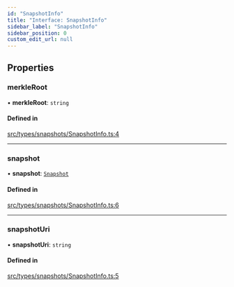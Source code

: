 ```yaml
---
id: "SnapshotInfo"
title: "Interface: SnapshotInfo"
sidebar_label: "SnapshotInfo"
sidebar_position: 0
custom_edit_url: null
---
```


## Properties

### merkleRoot

• **merkleRoot**: `string`

#### Defined in

[src/types/snapshots/SnapshotInfo.ts:4](https://github.com/PrasoonPratham/nftlabs-sdk-ts/blob/68c3596/src/types/snapshots/SnapshotInfo.ts#L4)

---

### snapshot

• **snapshot**: [`Snapshot`](../classes/Snapshot)

#### Defined in

[src/types/snapshots/SnapshotInfo.ts:6](https://github.com/PrasoonPratham/nftlabs-sdk-ts/blob/68c3596/src/types/snapshots/SnapshotInfo.ts#L6)

---

### snapshotUri

• **snapshotUri**: `string`

#### Defined in

[src/types/snapshots/SnapshotInfo.ts:5](https://github.com/PrasoonPratham/nftlabs-sdk-ts/blob/68c3596/src/types/snapshots/SnapshotInfo.ts#L5)
